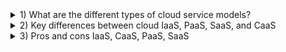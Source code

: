 <details>
<summary>1) What are the different types of cloud service models?</summary>

#
The cloud provides different ways to access its resources through three main service models: **Infrastructure (IaaS)**, **Platform (PaaS)**, and **Software (SaaS)**. These terms, sometimes referred to as cloud offerings 
or categories, determine how deeply involved your organization is with managing the cloud environment. There are even more specialized cloud services that combine existing models with new technologies. For example, 
the growing use of containers has led to a service called **Containers as a Service (CaaS)**. The beauty of "as a service" models is that a cloud provider handles everything. You don't need to buy, maintain, or run your 
own hardware, software, or applications. Instead, you simply pay a subscription or a per-use fee to access what you need over the internet, on-demand. This way, we've replaced technical terms **(IaaS, PaaS, SaaS)** with 
simpler explanations **(Infrastructure, Platform, Software)** and focused on the key concept: the level of involvement your organization has in managing the cloud.
#
**On-premises:** This refers to traditional IT where hardware, software, and data are managed in-house, like having your own servers in a physical location.
#
**IaaS (Infrastructure as a Service):** Rent virtual computing resources like servers, storage, and networking in the cloud. Imagine renting building blocks to build your IT infrastructure.
#
**CaaS (Container as a Service):** Manage and deploy applications packaged in standardized units called containers. Think of it like pre-configured shipping containers for your apps.
#
**PaaS (Platform as a Service):** Provides a platform to develop, deploy, and manage your own applications in the cloud. Think of it as a pre-built workshop with tools to build on.
#
**FaaS (Function as a Service):** Run specific pieces of code (functions) without managing the infrastructure or even the entire application. Imagine outsourcing small tasks to specialists.
#
**SaaS (Software as a Service):** Use software applications delivered entirely over the internet. It's like subscribing to an online service, no installation needed.
</details>

<details>
<summary>2) Key differences between cloud IaaS, PaaS, SaaS, and CaaS</summary>

![qqqq](https://lh3.googleusercontent.com/Zpw-v4ZOiAkbLm9ARSl68tGaZFYsFsz1ABwRbl8Cj_ozj12jCTPmgVGKBARz3Xwum1CUsMQ7Hog=e14-rj-sc0xffffff-h2000-w2000)
</details>

<details>
<summary>3) Pros and cons IaaS, CaaS, PaaS, SaaS</summary>

#
| Service model | Pros | Cons |
| :---: | :---: | :---: |
| **IaaS** | Highest level of control over infrastructure | Responsible for your own data security and recovery |  |
| | On-demand scalability | Requires hands-on configuration and maintenance |  |
| | No single point of failure for higher reliability | Difficulties securing legacy applications on cloud-based infrastructure | |
| | Reduced upfront capital expenditures (for example, pay-as-you-go pricing) | |
| | Fewer provisioning delays and wasted resources | |
| | Accelerated development and time to market |  |   
| **CaaS** | Ideal for running, managing, and scaling microservices | Some CaaS solutions have limited language support available depending on the cloud service provider |
|  | Streamlined development speeds up time to market | Container security risks may increase when using CaaS as they share the same kernel with the OS (although they are considered safer than VMs) |
|  | More control and configuration of networks and application components |  |
|  | Increases workload portability between environments, such as hybrid cloud and multicloud |  |
|  | Built-in performance monitoring and container orchestration |  |
| **PaaS**| Instant access to a complete, easy-to-use development platform | Application stack can be limited to the most relevant components |
| | Cloud service provider is responsible for maintenance and securing infrastructure | Vendor lock-in may be an issue depending on the cloud service provider |
| | Available over any internet connection on any device | Less control over operations and the overall infrastructure |
| | On-demand scalability | More limited customizations |
| **SaaS** | Easy to set up and start using | No control over any of the infrastructure or security controls |
|  | The provider manages and maintains everything, from hardware to software | Integration issues with your existing tools and applications |
|  | Software is accessible over any internet connection on any device | Vendor lock-in may be an issue depending on the cloud service provider |
|  |  | Little to no customization |
</details>
